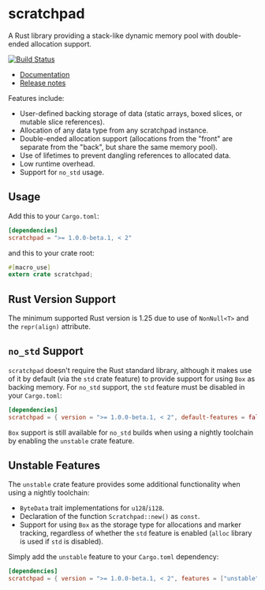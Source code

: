 scratchpad
==========

A Rust library providing a stack-like dynamic memory pool with double-ended
allocation support.

[![Build Status](https://travis-ci.org/okready/scratchpad.svg?branch=master)](https://travis-ci.org/okready/scratchpad)

- [Documentation](https://docs.rs/scratchpad)
- [Release notes](https://github.com/okready/scratchpad/releases)

Features include:

- User-defined backing storage of data (static arrays, boxed slices, or
  mutable slice references).
- Allocation of any data type from any scratchpad instance.
- Double-ended allocation support (allocations from the "front" are separate
  from the "back", but share the same memory pool).
- Use of lifetimes to prevent dangling references to allocated data.
- Low runtime overhead.
- Support for `no_std` usage.

## Usage

Add this to your `Cargo.toml`:

```toml
[dependencies]
scratchpad = ">= 1.0.0-beta.1, < 2"
```

and this to your crate root:

```rust
#[macro_use]
extern crate scratchpad;
```

## Rust Version Support

The minimum supported Rust version is 1.25 due to use of `NonNull<T>` and the
`repr(align)` attribute.

## `no_std` Support

`scratchpad` doesn't require the Rust standard library, although it makes use
of it by default (via the `std` crate feature) to provide support for using
`Box` as backing memory. For `no_std` support, the `std` feature must be
disabled in your `Cargo.toml`:

```toml
[dependencies]
scratchpad = { version = ">= 1.0.0-beta.1, < 2", default-features = false }
```

`Box` support is still available for `no_std` builds when using a nightly
toolchain by enabling the `unstable` crate feature.

## Unstable Features

The `unstable` crate feature provides some additional functionality when using
a nightly toolchain:

- `ByteData` trait implementations for `u128`/`i128`.
- Declaration of the function `Scratchpad::new()` as `const`.
- Support for using `Box` as the storage type for allocations and marker
  tracking, regardless of whether the `std` feature is enabled (`alloc`
  library is used if `std` is disabled).

Simply add the `unstable` feature to your `Cargo.toml` dependency:

```toml
[dependencies]
scratchpad = { version = ">= 1.0.0-beta.1, < 2", features = ["unstable"] }
```
